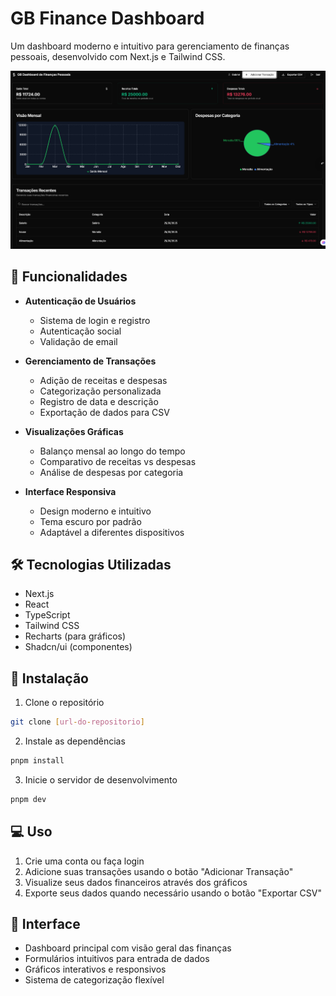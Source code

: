 # GB Finance Dashboard

Um dashboard moderno e intuitivo para gerenciamento de finanças pessoais, desenvolvido com Next.js e Tailwind CSS.

![alt text](/img/image.png)
## 🚀 Funcionalidades

- **Autenticação de Usuários**
  - Sistema de login e registro
  - Autenticação social
  - Validação de email

- **Gerenciamento de Transações**
  - Adição de receitas e despesas
  - Categorização personalizada
  - Registro de data e descrição
  - Exportação de dados para CSV

- **Visualizações Gráficas**
  - Balanço mensal ao longo do tempo
  - Comparativo de receitas vs despesas
  - Análise de despesas por categoria

- **Interface Responsiva**
  - Design moderno e intuitivo
  - Tema escuro por padrão
  - Adaptável a diferentes dispositivos

## 🛠️ Tecnologias Utilizadas

- Next.js
- React
- TypeScript
- Tailwind CSS
- Recharts (para gráficos)
- Shadcn/ui (componentes)

## 🔧 Instalação

1. Clone o repositório
```bash
git clone [url-do-repositorio]
```

2. Instale as dependências
```bash
pnpm install
```

3. Inicie o servidor de desenvolvimento
```bash
pnpm dev
```

## 💻 Uso

1. Crie uma conta ou faça login
2. Adicione suas transações usando o botão "Adicionar Transação"
3. Visualize seus dados financeiros através dos gráficos
4. Exporte seus dados quando necessário usando o botão "Exportar CSV"

## 🎨 Interface

- Dashboard principal com visão geral das finanças
- Formulários intuitivos para entrada de dados
- Gráficos interativos e responsivos
- Sistema de categorização flexível